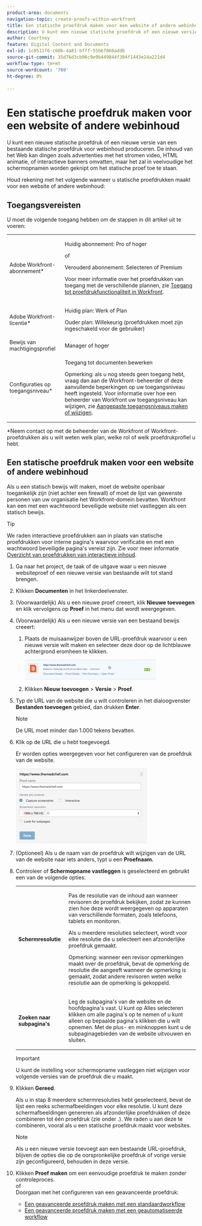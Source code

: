 ```yaml
---
product-area: documents
navigation-topic: create-proofs-within-workfront
title: Een statische proefdruk maken voor een website of andere webinhoud
description: U kunt een nieuwe statische proefdruk of een nieuwe versie van een bestaande statische proefdruk voor webinhoud produceren. De inhoud van het Web kan dingen zoals advertenties met het stromen video, HTML animatie, of interactieve banners omvatten, maar het zal in veelvoudige het schermopnamen worden geknipt om het statische proef toe te staan.
author: Courtney
feature: Digital Content and Documents
exl-id: 1c0511f6-c60b-4a81-bfff-55b6f866add6
source-git-commit: 35d76d3cb06c9e9b449844f304f1443e24a221d4
workflow-type: tm+mt
source-wordcount: '769'
ht-degree: 0%

---
```


# Een statische proefdruk maken voor een website of andere webinhoud

U kunt een nieuwe statische proefdruk of een nieuwe versie van een bestaande statische proefdruk voor webinhoud produceren. De inhoud van het Web kan dingen zoals advertenties met het stromen video, HTML animatie, of interactieve banners omvatten, maar het zal in veelvoudige het schermopnamen worden geknipt om het statische proef toe te staan.

Houd rekening met het volgende wanneer u statische proefdrukken maakt voor een website of andere webinhoud:

## Toegangsvereisten

U moet de volgende toegang hebben om de stappen in dit artikel uit te voeren:

<table style="table-layout:auto"> 
 <col> 
 <col> 
 <tbody> 
  <tr> 
   <td role="rowheader">Adobe Workfront-abonnement*</td> 
   <td> <p>Huidig abonnement: Pro of hoger</p> <p>of</p> <p>Verouderd abonnement: Selecteren of Premium</p> <p>Voor meer informatie over het proefdrukken van toegang met de verschillende plannen, zie <a href="/help/quicksilver/administration-and-setup/manage-workfront/configure-proofing/access-to-proofing-functionality.md" class="MCXref xref">Toegang tot proefdrukfunctionaliteit in Workfront</a>.</p> </td> 
  </tr> 
  <tr> 
   <td role="rowheader">Adobe Workfront-licentie*</td> 
   <td> <p>Huidig plan: Werk of Plan</p> <p>Ouder plan: Willekeurig (proefdrukken moet zijn ingeschakeld voor de gebruiker)</p> </td> 
  </tr> 
  <tr> 
   <td role="rowheader">Bewijs van machtigingsprofiel </td> 
   <td>Manager of hoger</td> 
  </tr> 
  <tr> 
   <td role="rowheader">Configuraties op toegangsniveau*</td> 
   <td> <p>Toegang tot documenten bewerken</p> <p>Opmerking: als u nog steeds geen toegang hebt, vraag dan aan de Workfront-beheerder of deze aanvullende beperkingen op uw toegangsniveau heeft ingesteld. Voor informatie over hoe een beheerder van Workfront uw toegangsniveau kan wijzigen, zie <a href="../../../administration-and-setup/add-users/configure-and-grant-access/create-modify-access-levels.md" class="MCXref xref">Aangepaste toegangsniveaus maken of wijzigen</a>.</p> </td> 
  </tr> 
 </tbody> 
</table>

&#42;Neem contact op met de beheerder van de Workfront of Workfront-proefdrukken als u wilt weten welk plan, welke rol of welk proefdrukprofiel u hebt.

## Een statische proefdruk maken voor een website of andere webinhoud

Als u een statisch bewijs wilt maken, moet de website openbaar toegankelijk zijn (niet achter een firewall) of moet de lijst van gewenste personen van uw organisatie het Workfront-domein bevatten. Workfront kan een met een wachtwoord beveiligde website niet vastleggen als een statisch bewijs.

>[!TIP]
>
>We raden interactieve proefdrukken aan in plaats van statische proefdrukken voor interne pagina&#39;s waarvoor verificatie en met een wachtwoord beveiligde pagina&#39;s vereist zijn. Zie voor meer informatie [Overzicht van proefdrukken van interactieve inhoud](../../../review-and-approve-work/proofing/proofing-overview/interactive-content-proofs.md).

1. Ga naar het project, de taak of de uitgave waar u een nieuwe websiteproef of een nieuwe versie van bestaande wilt tot stand brengen.
1. Klikken **Documenten** in het linkerdeelvenster.
1. (Voorwaardelijk) Als u een nieuwe proef creeert, klik **Nieuwe toevoegen** en klik vervolgens op **Proef** in het menu dat wordt weergegeven.
1. (Voorwaardelijk) Als u een nieuwe versie van een bestaand bewijs creeert:

   1. Plaats de muisaanwijzer boven de URL-proefdruk waarvoor u een nieuwe versie wilt maken en selecteer deze door op de lichtblauwe achtergrond eromheen te klikken.

      ![Select_proof_by_selecting_light_blue_background.png](assets/select-proof-by-selecting-light-blue-background-350x52.png)

   1. Klikken **Nieuw toevoegen** > **Versie** > **Proef**.

1. Typ de URL van de website die u wilt controleren in het dialoogvenster **Bestanden toevoegen** gebied, dan drukken **Enter**.

   >[!NOTE]
   >
   > De URL moet minder dan 1.000 tekens bevatten.

1. Klik op de URL die u hebt toegevoegd.

   Er worden opties weergegeven voor het configureren van de proefdruk van de website.

   ![](assets/interactive-proof-radio-btn-area-350x199.png)

1. (Optioneel) Als u de naam van de proefdruk wilt wijzigen van de URL van de website naar iets anders, typt u een **Proefnaam.**
1. Controleer of **Schermopname vastleggen** is geselecteerd en gebruikt een van de volgende opties:

   <table style="table-layout:auto"> 
    <col> 
    <col> 
    <tbody> 
     <tr> 
      <td role="rowheader"><strong>Schermresolutie</strong> </td> 
      <td> <p>Pas de resolutie van de inhoud aan wanneer revisoren de proefdruk bekijken, zodat ze kunnen zien hoe deze wordt weergegeven op apparaten van verschillende formaten, zoals telefoons, tablets en monitoren.</p> <p>Als u meerdere resoluties selecteert, wordt voor elke resolutie die u selecteert een afzonderlijke proefdruk gemaakt.</p> <p>Opmerking: wanneer een revisor opmerkingen maakt over de proefdruk, bevat de opmerking de resolutie die aangeeft wanneer de opmerking is gemaakt, zodat andere revisoren weten welke resolutie aan de opmerking is gekoppeld. </p> </td> 
     </tr> 
     <tr> 
      <td role="rowheader"><strong>Zoeken naar subpagina's</strong> </td> 
      <td> <p>Leg de subpagina's van de website en de hoofdpagina's vast. U kunt op Alles selecteren klikken om alle pagina's op te nemen of u kunt alleen op bepaalde pagina's klikken die u wilt opnemen. Met de plus- en minknoppen kunt u de subpaginagebieden van de website uitvouwen en sluiten.</p> </td> 
     </tr> 
    </tbody> 
   </table>

   >[!IMPORTANT]
   >
   >U kunt de instelling voor schermopname vastleggen niet wijzigen voor volgende versies van de proefdruk die u maakt.

1. Klikken **Gereed**.

   Als u in stap 8 meerdere schermresoluties hebt geselecteerd, bevat de lijst een reeks schermafbeeldingen voor elke resolutie. U kunt deze schermafbeeldingen genereren als afzonderlijke proefdrukken of deze combineren tot één proefdruk (zie onder .). We raden u aan deze te combineren, vooral als u een statische proefdruk maakt voor websites.

   >[!NOTE]
   >
   >Als u een nieuwe versie toevoegt aan een bestaande URL-proefdruk, blijven de opties die op de oorspronkelijke proefdruk of vorige versie zijn geconfigureerd, behouden in deze versie.

1. Klikken **Proef maken** om een eenvoudige proefdruk te maken zonder controleproces.\
   of\
   Doorgaan met het configureren van een geavanceerde proefdruk:

   * [Een geavanceerde proefdruk maken met een standaardworkflow](../../../review-and-approve-work/proofing/creating-proofs-within-workfront/configure-basic-proof-workflow.md)
   * [Een geavanceerde proefdruk maken met een geautomatiseerde workflow](../../../review-and-approve-work/proofing/creating-proofs-within-workfront/create-automated-proof-workflow.md)
